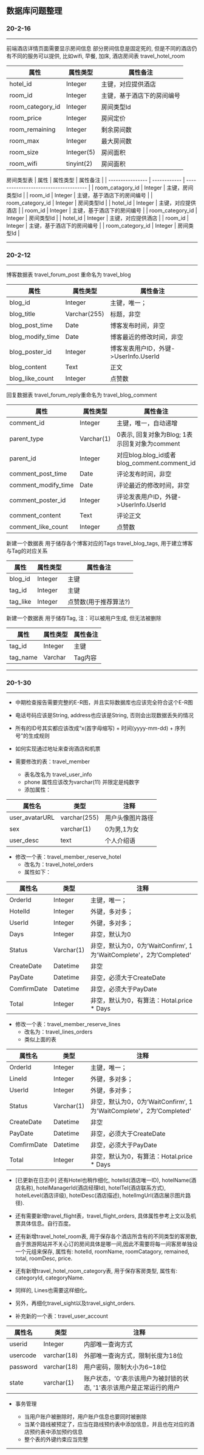 ## 数据库问题整理

### 20-2-16

---

前端酒店详情页面需要显示房间信息
部分房间信息是固定死的, 但是不同的酒店仍有不同的服务可以提供, 比如wifi, 早餐, 加床, 
酒店房间表 travel_hotel_room

| 属性             | 属性类型      | 属性备注                              |
| ---------------- | ------------ | ------------------------------------- |
| hotel_id         | Integer      | 主键，对应提供酒店                     |
| room_id          | Integer      | 主键，基于酒店下的房间编号              |
| room_category_id | Integer      | 房间类型Id                            |
| room_price       | Integer      | 房间定价                              |
| room_remaining   | Integer      | 剩余房间数                            |
| room_max         | Integer      | 最大房间数                            |
| room_size        | Integer(5)   | 房间面积                              |
| room_wifi        | tinyint(2)   | 房间面积                              |

房间类型表
| 属性             | 属性类型      | 属性备注                              |
| ---------------- | ------------ | ------------------------------------- |
| room_catagory_id | Integer      | 主键，房间类型Id                       |
| room_id          | Integer      | 主键，基于酒店下的房间编号              |
| room_category_id | Integer      | 房间类型Id                            |
| hotel_id         | Integer      | 主键，对应提供酒店                     |
| room_id          | Integer      | 主键，基于酒店下的房间编号              |
| room_category_id | Integer      | 房间类型Id                            |
| hotel_id         | Integer      | 主键，对应提供酒店                     |
| room_id          | Integer      | 主键，基于酒店下的房间编号              |
| room_category_id | Integer      | 房间类型Id                            |

---

### 20-2-12

---

博客数据表 travel_forum_post 重命名为 travel_blog

| 属性             | 属性类型     | 属性备注                              |
| ---------------- | ------------ | ------------------------------------- |
| blog_id          | Integer      | 主键，唯一；                          |
| blog_title       | Varchar(255) | 标题，非空                            |
| blog_post_time   | Date         | 博客发布时间，非空                    |
| blog_modify_time | Date         | 博客最近的修改时间，非空              |
| blog_poster_id   | Integer      | 博客发表用户ID，外键->UserInfo.UserId |
| blog_content     | Text         | 正文                                  |
| blog_like_count  | Integer      | 点赞数                                |

回复数据表 travel_forum_reply重命名为 travel_blog_comment

| 属性              | 属性类型         | 属性备注                                |
| ---------------- | ------------ | ------------------------------------- |
| comment_id       | Integer         | 主键，唯一，自动递增                      |
| parent_type      | Varchar(1)      | 0表示, 回复对象为Blog; 1表示回复对象为comment |
| parent_id        | Integer         | 对应blog.blog_id或者blog_comment.comment_id |
| comment_post_time   | Date         | 评论发布时间，非空                      |
| comment_modify_time | Date         | 评论最近的修改时间，非空                 |
| comment_poster_id   | Integer      | 评论发表用户ID，外键->UserInfo.UserId   |
| comment_content     | Text         | 评论正文                                   |
| comment_like_count  | Integer      | 点赞数                                 |

新建一个数据表 用于储存各个博客对应的Tags travel_blog_tags, 用于建立博客与Tag的对应关系

| 属性              | 属性类型         | 属性备注                           |
| ---------------- | ------------ | ------------------------------------- |
| blog_id          | Integer          | 主键                              |
| tag_id           | Integer          | 主键                               |
| tag_like         | Integer          | 点赞数(用于推荐算法?)               |

新建一个数据表 用于储存Tag, 注：可以被用户生成, 但无法被删除

| 属性              | 属性类型         | 属性备注                            |
| ---------------- | ------------ | ------------------------------------- |
| tag_id           | Integer          | 主键                              |
| tag_name         | Varchar          | Tag内容                           |

---

### 20-1-30

---

- 中期检查报告需要完整的E-R图，并且实际数据库也应该完全符合这个E-R图

- 电话号码应该是String, address也应该是String, 否则会出现数据丢失的情况
- 所有的ID号其实都应该改成“x(首字母缩写) + 时间(yyyy-mm-dd) + 序列号”的生成规则
- 如何实现通过地址来查询酒店和机票
- 需要修改的表：travel_member 
  - 表名改名为 travel_user_info
  - phone 属性应该改为varchar(11) 并限定是纯数字
  - 添加属性：
  
| 属性名         | 类型         | 注释             |
| -------------- | ------------ | ---------------- |
| user_avatarURL | varchar(255) | 用户头像图片路径 |
| sex            | varchar(1)   | 0为男,1为女      |
| user_desc      | text         | 个人介绍语       |

- 修改一个表：travel_member_reserve_hotel
  - 改名为：travel_hotel_orders
  - 属性如下：

| 属性名      | 类型       | 注释                                                         |
| ----------- | ---------- | ------------------------------------------------------------ |
| OrderId     | Integer    | 主键，唯一；                                                 |
| HotelId     | Integer    | 外键，多对多；                                               |
| UserId      | Integer    | 外键，多对多；                                               |
| Days        | Integer    | 非空，默认为0                                                |
| Status      | Varchar(1) | 非空，默认为0，0为’WaitConfirm‘, 1为'WaitComplete'，2为’Completed‘ |
| CreateDate  | Datetime   | 非空                                                         |
| PayDate     | Datetime   | 非空，必须大于CreateDate                                     |
| ComfirmDate | Datetime   | 非空，必须大于PayDate                                        |
| Total       | Integer    | 非空，默认为0，有算法：Hotal.price * Days                    |

- 修改一个表：travel_member_reserve_lines
  - 改名为：travel_lines_orders
  - 类似上面的表

| 属性名      | 类型       | 注释                                                         |
| ----------- | ---------- | ------------------------------------------------------------ |
| OrderId     | Integer    | 主键，唯一；                                                 |
| LineId      | Integer    | 外键，多对多；                                               |
| UserId      | Integer    | 外键，多对多；                                               |
| Status      | Varchar(1) | 非空，默认为0，0为’WaitConfirm‘, 1为'WaitComplete'，2为’Completed‘ |
| CreateDate  | Datetime   | 非空                                                         |
| PayDate     | Datetime   | 非空，必须大于CreateDate                                     |
| ComfirmDate | Datetime   | 非空，必须大于PayDate                                        |
| Total       | Integer    | 非空，默认为0，有算法：Hotal.price * Days                    |

- [已更新在日志中] 还有Hotel也稍作细化, hotelId(酒店唯一ID), hotelName(酒店名称), hotelManagerId(酒店经理Id), hotelTel(酒店联系方式), hotelLevel(酒店评级), hotelDesc(酒店描述), hotelImgUrl(酒店展示图片路径).



- 还有需要新增travel_flight表，travel_flight_orders, 具体属性参考上文以及机票具体信息。自行百度。
- 还有新增travel_hotel_room表, 用于保存各个酒店所含有的不同类型的客房数, 由于旅游网站并不关心订的房间具体是哪一间,因此不需要将每一间客房单独设一个元组来保存, 属性有: hotelId, roomName, roomCatagory, remained, total, roomDesc, price.
- 还有新增travel_hotel_room_category表, 用于保存客房类型, 属性有: categoryId, categoryName.
- 同样的, Lines也需要这样细化。
- 另外，再细化travel_sight以及travel_sight_orders.
- 补充新的一个表：travel_user_account

| 属性名   | 类型        | 注释                                                                |
| -------- | ----------- | ------------------------------------------------------------------ |
| userid   | Integer     | 内部唯一查询方式                                                    |
| usercode | varchar(18) | 外部唯一查询方式，限制长度为18位                                    |
| password | varchar(18) | 用户密码，限制大小为6~18位                                          |
| state    | varchar(1)  | 账户状态，'0'表示该用户为被封锁的状态, '1'表示该用户是正常运行的用户 |

- 事务管理

  - 当用户账户被删除时，用户账户信息也要同时被删除
  - 当某个路线被预定了，应当在路线预约表中添加信息，并且也在对应的酒店预约表中添加预约信息
  - 整个表的外键约束应当完整

---

